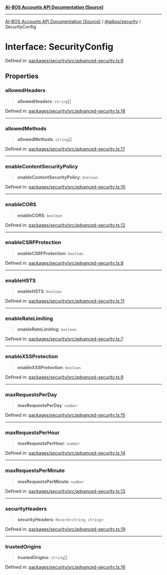 [**AI-BOS Accounts API Documentation (Source)**](../../../README.md)

***

[AI-BOS Accounts API Documentation (Source)](../../../README.md) / [@aibos/security](../README.md) / SecurityConfig

# Interface: SecurityConfig

Defined in: [packages/security/src/advanced-security.ts:6](https://github.com/pohlai88/accounts/blob/40016c553531e31c50d7dcad114ff9c2ce691261/packages/security/src/advanced-security.ts#L6)

## Properties

### allowedHeaders

> **allowedHeaders**: `string`[]

Defined in: [packages/security/src/advanced-security.ts:18](https://github.com/pohlai88/accounts/blob/40016c553531e31c50d7dcad114ff9c2ce691261/packages/security/src/advanced-security.ts#L18)

***

### allowedMethods

> **allowedMethods**: `string`[]

Defined in: [packages/security/src/advanced-security.ts:17](https://github.com/pohlai88/accounts/blob/40016c553531e31c50d7dcad114ff9c2ce691261/packages/security/src/advanced-security.ts#L17)

***

### enableContentSecurityPolicy

> **enableContentSecurityPolicy**: `boolean`

Defined in: [packages/security/src/advanced-security.ts:10](https://github.com/pohlai88/accounts/blob/40016c553531e31c50d7dcad114ff9c2ce691261/packages/security/src/advanced-security.ts#L10)

***

### enableCORS

> **enableCORS**: `boolean`

Defined in: [packages/security/src/advanced-security.ts:12](https://github.com/pohlai88/accounts/blob/40016c553531e31c50d7dcad114ff9c2ce691261/packages/security/src/advanced-security.ts#L12)

***

### enableCSRFProtection

> **enableCSRFProtection**: `boolean`

Defined in: [packages/security/src/advanced-security.ts:8](https://github.com/pohlai88/accounts/blob/40016c553531e31c50d7dcad114ff9c2ce691261/packages/security/src/advanced-security.ts#L8)

***

### enableHSTS

> **enableHSTS**: `boolean`

Defined in: [packages/security/src/advanced-security.ts:11](https://github.com/pohlai88/accounts/blob/40016c553531e31c50d7dcad114ff9c2ce691261/packages/security/src/advanced-security.ts#L11)

***

### enableRateLimiting

> **enableRateLimiting**: `boolean`

Defined in: [packages/security/src/advanced-security.ts:7](https://github.com/pohlai88/accounts/blob/40016c553531e31c50d7dcad114ff9c2ce691261/packages/security/src/advanced-security.ts#L7)

***

### enableXSSProtection

> **enableXSSProtection**: `boolean`

Defined in: [packages/security/src/advanced-security.ts:9](https://github.com/pohlai88/accounts/blob/40016c553531e31c50d7dcad114ff9c2ce691261/packages/security/src/advanced-security.ts#L9)

***

### maxRequestsPerDay

> **maxRequestsPerDay**: `number`

Defined in: [packages/security/src/advanced-security.ts:15](https://github.com/pohlai88/accounts/blob/40016c553531e31c50d7dcad114ff9c2ce691261/packages/security/src/advanced-security.ts#L15)

***

### maxRequestsPerHour

> **maxRequestsPerHour**: `number`

Defined in: [packages/security/src/advanced-security.ts:14](https://github.com/pohlai88/accounts/blob/40016c553531e31c50d7dcad114ff9c2ce691261/packages/security/src/advanced-security.ts#L14)

***

### maxRequestsPerMinute

> **maxRequestsPerMinute**: `number`

Defined in: [packages/security/src/advanced-security.ts:13](https://github.com/pohlai88/accounts/blob/40016c553531e31c50d7dcad114ff9c2ce691261/packages/security/src/advanced-security.ts#L13)

***

### securityHeaders

> **securityHeaders**: `Record`\<`string`, `string`\>

Defined in: [packages/security/src/advanced-security.ts:19](https://github.com/pohlai88/accounts/blob/40016c553531e31c50d7dcad114ff9c2ce691261/packages/security/src/advanced-security.ts#L19)

***

### trustedOrigins

> **trustedOrigins**: `string`[]

Defined in: [packages/security/src/advanced-security.ts:16](https://github.com/pohlai88/accounts/blob/40016c553531e31c50d7dcad114ff9c2ce691261/packages/security/src/advanced-security.ts#L16)
